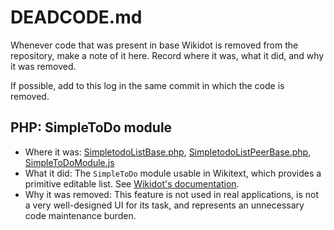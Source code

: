 # DEADCODE.md

Whenever code that was present in base Wikidot is removed from the repository,
make a note of it here. Record where it was, what it did, and why it was
removed.

If possible, add to this log in the same commit in which the code is removed.

## PHP: SimpleToDo module
* Where it was: [SimpletodoListBase.php](https://github.com/scpwiki/wikijump/blob/439c92376f04adaf73af87e2f53edabced8ca90f/php/db/base/DB/SimpletodoListBase.php), [SimpletodoListPeerBase.php](https://github.com/scpwiki/wikijump/blob/439c92376f04adaf73af87e2f53edabced8ca90f/php/db/base/DB/SimpletodoListPeerBase.php), [SimpleToDoModule.js](https://github.com/scpwiki/wikijump/blob/439c92376f04adaf73af87e2f53edabced8ca90f/web/files--common/modules/js/simpletodo/SimpleToDoModule.js)
* What it did: The `SimpleToDo` module usable in Wikitext, which provides a primitive editable list. See [Wikidot's documentation](https://www.wikidot.com/doc:simpletodo-module).
* Why it was removed: This feature is not used in real applications, is not a very well-designed UI for its task, and represents an unnecessary code maintenance burden.
